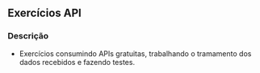 ## Exercícios API

### Descrição
- Exercícios consumindo APIs gratuitas, trabalhando o tramamento dos dados recebidos e fazendo testes.
